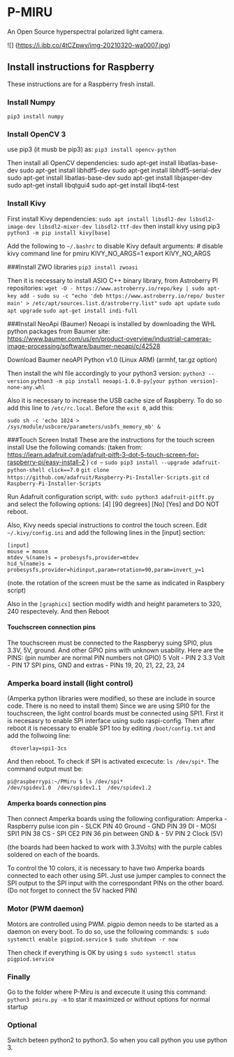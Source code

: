 # P-MIRU
An Open Source hyperspectral polarized light camera. 

![]
(https://i.ibb.co/4tCZpwy/img-20210320-wa0007.jpg)

## Install instructions for Raspberry

These instructions are for a Raspberry fresh install. 

### Install Numpy
`pip3 install numpy`

### Install OpenCV 3
use pip3 (it musb be pip3) as: 
`pip3 install opencv-python`

Then install all OpenCV dependencies:
    sudo apt-get install libatlas-base-dev
    sudo apt-get install libhdf5-dev
    sudo apt-get install libhdf5-serial-dev
    sudo apt-get install libatlas-base-dev
    sudo apt-get install libjasper-dev
    sudo apt-get install libqtgui4 
    sudo apt-get install libqt4-test

### Install Kivy
First install Kivy dependencies: 
`sudo apt install libsdl2-dev libsdl2-image-dev libsdl2-mixer-dev libsdl2-ttf-dev`
then install kivy using pip3 
`python3 -m pip install kivy[base] `

Add the following to `~/.bashrc` to disable Kivy default arguments:
    # disable kivy command line for pmiru
    KIVY_NO_ARGS=1
    export KIVY_NO_ARGS

###Install ZWO libraries
`pip3 install zwoasi`

Then it is necessary to install ASIO C++ binary library, from Astroberry PI repositories:
`wget -O - https://www.astroberry.io/repo/key | sudo apt-key add -`
`sudo su -c "echo 'deb https://www.astroberry.io/repo/ buster main' > /etc/apt/sources.list.d/astroberry.list"`
`sudo apt update`
`sudo apt upgrade`
`sudo apt-get install indi-full`

###Install NeoApi (Baumer) 
Neoapi is installed by downloading the WHL python packages from Baumer site: 
https://www.baumer.com/us/en/product-overview/industrial-cameras-image-processing/software/baumer-neoapi/c/42528

Download Baumer neoAPI Python v1.0 (Linux ARM)  (armhf, tar.gz option)

Then install the whl file accordingly to your python3 version:
`python3 --version`
`python3 -m pip install neoapi-1.0.0-py[your python version]-none-any.whl `

Also it is necessary to increase the USB cache size of Raspberry. To do so add this line to `/etc/rc.local`. Before the `exit 0`, add this: 

    sudo sh -c 'echo 1024 > /sys/module/usbcore/parameters/usbfs_memory_mb' &

###Touch Screen Install
These are the instructions for the touch screen install
Use the following comands:  (taken from: https://learn.adafruit.com/adafruit-pitft-3-dot-5-touch-screen-for-raspberry-pi/easy-install-2 )
`cd ~`
`sudo pip3 install --upgrade adafruit-python-shell click==7.0`
`git clone https://github.com/adafruit/Raspberry-Pi-Installer-Scripts.git`
`cd Raspberry-Pi-Installer-Scripts`

Run Adafruit configuration script, with:
`sudo python3 adafruit-pitft.py `
and select the following options:
[4] [90 degrees] [No] [Yes] and DO NOT reboot. 

Also, Kivy needs special instructions to control the touch screen. 
Edit `~/.kivy/config.ini` and add the following lines in the [input] section:

    [input]
    mouse = mouse
    mtdev_%(name)s = probesysfs,provider=mtdev
    hid_%(name)s = probesysfs,provider=hidinput,param=rotation=90,param=invert_y=1

(note. the rotation of the screen must be the same as indicated in Raspbery script) 

Also in the `[graphics]` section modify width and height parameters to 320, 240 respectevely.
And then Reboot

#### Touchscreen connection pins
The touchscreen must be connected to the Raspberyy suing SPI0, plus 3.3V, 5V, ground. 
And other GPIO pins with unknown usability. Here are the PINS: 
(pin number are normal PIN numbers not GPIO)
5 Volt - PIN 2
3.3 Volt - PIN 17
SPI pins, GND and extras  - PINs 19, 20, 21, 22, 23, 24

### Amperka board install (light control)
(Amperka python libraries were modified, so these are include in source code. There is no need to install them)
Since we are using SPI0 for the touchscreen, the light control boards must be connected using SPI1. 
First it is necesasry to enable SPI interface using sudo raspi-config. Then after reboot it is necessary
to enable SP1 too by editing `/boot/config.txt` and add the follwoing line:

     dtoverlay=spi1-3cs

And then reboot. 
To check if SPI is activated excecute: `ls /dev/spi*`. The command output must be: 

    pi@raspberrypi:~/PMiru $ ls /dev/spi*
    /dev/spidev1.0  /dev/spidev1.1  /dev/spidev1.2

#### Amperka boards connection pins
Then connect Amperka boards using the following configuration: 
Amperka            -      Raspberry
pulse icon pin     -      SLCK      PIN 40
Ground             -      GND       PIN 39
DI                 -      MOSI SPI1 PIN 38
CS                 -      SPI CE2   PIN 36
pin between GND
&                  -      5V        PIN 2
Clock (5V)

(the boards had been hacked to work with 3.3Volts) 
with the purple cables soldered on each of the boards. 

To control the 10 colors, it is necessary to have two Amperka boards connected to each other using SPI.
Just use jumper camples to connect the SPI output to the SPI input with the correspondant PINs on the other board.
(Do not forget to connect the 5V hacked PIN)

### Motor (PWM daemon) 
Motors are controlled using PWM. pigpio demon needs to be started as a daemon on every boot. 
To do so, use the following commands:
`$ sudo systemctl enable pigpiod.service`
`$ sudo shutdown -r now`

Then check if everything is OK by using 
`$ sudo systemctl status pigpiod.service`

### Finally 
Go to the folder where P-Miru is and excecute it using this command: 
`python3 pmiru.py -m` to star it maximized or without options for normal startup

### Optional
Switch beteen python2 to python3. 
So when you call python you use python 3. 
